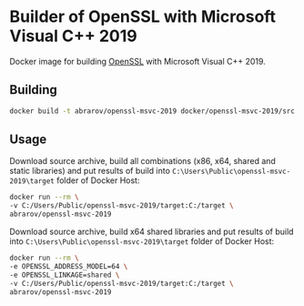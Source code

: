 # Builder of OpenSSL with Microsoft Visual C++ 2019

Docker image for building [OpenSSL](https://www.openssl.org/) with Microsoft Visual C++ 2019.

## Building

```bash
docker build -t abrarov/openssl-msvc-2019 docker/openssl-msvc-2019/src
```

## Usage

Download source archive, build all combinations (x86, x64, shared and static libraries) and put results of build into 
`C:\Users\Public\openssl-msvc-2019\target` folder of Docker Host:  

```bash
docker run --rm \
-v C:/Users/Public/openssl-msvc-2019/target:C:/target \
abrarov/openssl-msvc-2019
```

Download source archive, build x64 shared libraries and put results of build into `C:\Users\Public\openssl-msvc-2019\target` 
folder of Docker Host:
 
```bash
docker run --rm \
-e OPENSSL_ADDRESS_MODEL=64 \
-e OPENSSL_LINKAGE=shared \
-v C:/Users/Public/openssl-msvc-2019/target:C:/target \
abrarov/openssl-msvc-2019
```
